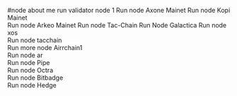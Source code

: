 #node about me
run validator node 1 
Run node Axone Mainet
Run node Kopi Mainet  
Run node Arkeo Mainet
Run node Tac-Chain
Run Node Galactica 
Run node xos      
Run node tacchain     
Run more node Airrchain1    
Run node ar  
Run node Pipe   
Run node Octra    
Run node Bitbadge  
Run node Hedge  
   
 
